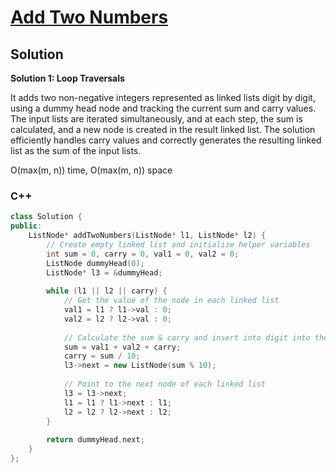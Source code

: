 # [Add Two Numbers](https://leetcode.com/problems/add-two-numbers/)

## Solution

**Solution 1: Loop Traversals**

It adds two non-negative integers represented as linked lists digit by digit, using a dummy head node and tracking the current sum and carry values. The input lists are iterated simultaneously, and at each step, the sum is calculated, and a new node is created in the result linked list. The solution efficiently handles carry values and correctly generates the resulting linked list as the sum of the input lists.

O(max(m, n)) time, O(max(m, n)) space

### C++
```c++
class Solution {
public:
    ListNode* addTwoNumbers(ListNode* l1, ListNode* l2) {
        // Create empty linked list and initialize helper variables
        int sum = 0, carry = 0, val1 = 0, val2 = 0;
        ListNode dummyHead(0);
        ListNode* l3 = &dummyHead;
        
        while (l1 || l2 || carry) {
            // Get the value of the node in each linked list
            val1 = l1 ? l1->val : 0;
            val2 = l2 ? l2->val : 0;
            
            // Calculate the sum & carry and insert into digit into the new ll
            sum = val1 + val2 + carry;
            carry = sum / 10;
            l3->next = new ListNode(sum % 10);
            
            // Point to the next node of each linked list
            l3 = l3->next;
            l1 = l1 ? l1->next : l1;
            l2 = l2 ? l2->next : l2;
        }
        
        return dummyHead.next;
    }
};
```
